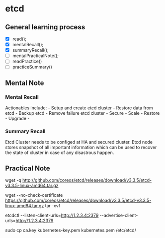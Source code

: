 # etcd 
 
 ## General learning process 
 - [x] read();
 - [x] mentalRecall();
 - [x] summaryRecall();
 - [ ] mentalPracticalNote();
 - [ ] readPractice() 
 - [ ] practiceSummary() 
 
 ## Mental Note 
  ### Mental Recall
  Actionables include:
    - Setup and create etcd cluster
    - Restore data from etcd
    - Backup etcd
    - Remove failure etcd cluster
    - Secure
    - Scale
    - Restore
    - Upgrade
    - 
  
  ### Summary Recall
  Etcd Cluster needs to be configed at HA and secured cluster.
  Etcd node stores snapshot of all important information which can be used to recover the state of cluster in case of any disastrous happen.


 ## Practical Note

wget -q http://github.com/coreos/etcd/releases/download/v3.3.5/etcd-v3.3.5-linux-amd64.tar.gz

wget --no-check-certificate https://github.com/coreos/etcd/releases/download/v3.3.5/etcd-v3.3.5-linux-amd64.tar.gz
tar -xvf

etcdctl --listen-client-urls=http://1.2.3.4:2379 --advertise-client-urls=http://1.2.3.4:2379

sudo cp ca.key kubernetes-key.pem kubernetes.pem /etc/etcd/